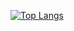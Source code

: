 

[![Top Langs](https://github-readme-stats.vercel.app/api/top-langs/?username=goriiin&hide=HTML,CSS,JavaScript,TypeScript)](https://github.com/anuraghazra/github-readme-stats#gh-dark-mode-only)

